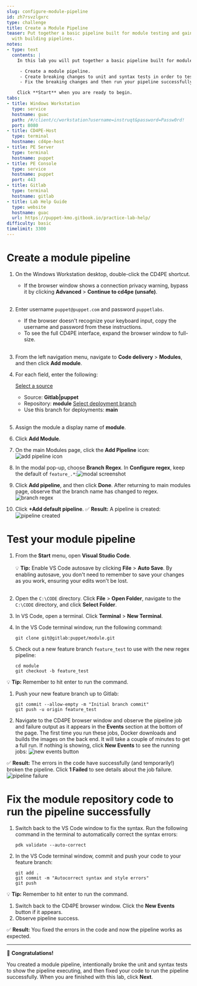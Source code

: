```yaml
---
slug: configure-module-pipeline
id: zh7rsvzlgxrc
type: challenge
title: Create a Module Pipeline
teaser: Put together a basic pipeline built for module testing and gain a familiarity
  with building pipelines.
notes:
- type: text
  contents: |
    In this lab you will put together a basic pipeline built for module testing and gain a familiarity with building pipelines. You will:

     - Create a module pipeline.
     - Create breaking changes to unit and syntax tests in order to test your pipeline.
     - Fix the breaking changes and then run your pipeline successfully.

    Click **Start** when you are ready to begin.
tabs:
- title: Windows Workstation
  type: service
  hostname: guac
  path: /#/client/c/workstation?username=instruqt&password=Passw0rd!
  port: 8080
- title: CD4PE-Host
  type: terminal
  hostname: cd4pe-host
- title: PE Server
  type: terminal
  hostname: puppet
- title: PE Console
  type: service
  hostname: puppet
  port: 443
- title: Gitlab
  type: terminal
  hostname: gitlab
- title: Lab Help Guide
  type: website
  hostname: guac
  url: https://puppet-kmo.gitbook.io/practice-lab-help/
difficulty: basic
timelimit: 3300
---
```

Create a module pipeline
========

1. On the Windows Workstation desktop, double-click the CD4PE shortcut.
     - If the browser window shows a connection privacy warning, bypass it by clicking **Advanced** > **Continue to cd4pe (unsafe)**.<br><br>
1. Enter username `puppet@puppet.com` and password `puppetlabs`.
    - If the browser doesn't recognize your keyboard input, copy the username and password from these instructions.
    - To see the full CD4PE interface, expand the browser window to full-size.<br><br>
1. From the left navigation menu, navigate to **Code delivery** > **Modules**, and then click **Add module**.
1. For each field, enter the following:

    <u>Select a source</u>
      - Source: **Gitlab|puppet**
      - Repository: **module**
    <u>Select deployment branch</u>
      - Use this branch for deployments: **main**<br><br>

1. Assign the module a display name of **module**.
1. Click **Add Module**.
1. On the main Modules page, click the **Add Pipeline** icon:![add pipeline icon](https://storage.googleapis.com/instruqt-images/PE501-Continuously%20Deliver/Lab2.0-1-1.png)
1. In the modal pop-up, choose **Branch Regex**. In **Configure regex**, keep the default of `feature_.*`:![modal screenshot](https://storage.googleapis.com/instruqt-images/PE501-Continuously%20Deliver/Lab2.0-2-2.png)
1. Click **Add pipeline**, and then click **Done**. After returning to main modules page, observe that the branch name has changed to regex.![branch regex](https://storage.googleapis.com/instruqt-images/PE501-Continuously%20Deliver/Lab2.0-3-2.png)
1. Click **+Add default pipeline**.
✅   **Result:** A pipeline is created: ![pipeline created](https://storage.googleapis.com/instruqt-images/PE501-Continuously%20Deliver/lab2.0-pipeline-created.png)

Test your module pipeline
========

1. From the **Start** menu, open **Visual Studio Code**.<br><br>
    💡 **Tip:** Enable VS Code autosave by clicking **File** > **Auto Save**. By enabling autosave, you don't need to remember to save your changes as you work, ensuring your edits won't be lost.<br><br>

1. Open the `C:\CODE` directory. Click **File** > **Open Folder**, navigate to the `C:\CODE` directory, and click **Select Folder**.
1. In VS Code, open a terminal. Click **Terminal** > **New Terminal**.
1. In the VS Code terminal window, run the following command:
    ```
    git clone git@gitlab:puppet/module.git
    ```
1. Check out a new feature branch `feature_test` to use with the new regex pipeline:
    ```
    cd module
    git checkout -b feature_test
    ```
💡 **Tip:** Remember to hit enter to run the command.
1. Push your new feature branch up to Gitlab:
    ```
    git commit --allow-empty -m "Initial branch commit"
    git push -u origin feature_test
    ```

1. Navigate to the CD4PE browser window and observe the pipeline job and failure output as it appears in the **Events** section at the bottom of the page. The first time you run these jobs, Docker downloads and builds the images on the back end. It will take a couple of minutes to get a full run. If nothing is showing, click **New Events** to see the running jobs: ![new events button](https://storage.googleapis.com/instruqt-images/PE501-Continuously%20Deliver/new-events.png)

✅   **Result:** The errors in the code have successfully (and temporarily!) broken the pipeline. Click **1 Failed** to see details about the job failure. ![pipeline failure](https://storage.googleapis.com/instruqt-images/PE501-Continuously%20Deliver/lab2.0-job-failure.png)

Fix the module repository code to run the pipeline successfully
========

1. Switch back to the VS Code window to fix the syntax.  Run the following command in the terminal to automatically correct the syntax errors:
    ```
    pdk validate --auto-correct
    ```
1. In the VS Code terminal window, commit and push your code to your feature branch:
    ```
    git add .
    git commit -m "Autocorrect syntax and style errors"
    git push
    ```
💡 **Tip:** Remember to hit enter to run the command.
1. Switch back to the CD4PE browser window. Click the **New Events** button if it appears.
1. Observe pipeline success.

✅   **Result:** You fixed the errors in the code and now the pipeline works as expected.

----------

🎈 **Congratulations!**

You created a module pipeline, intentionally broke the unit and syntax tests to show the pipeline executing, and then fixed your code to run the pipeline successfully. When you are finished with this lab, click **Next**.